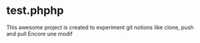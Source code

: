 # test.phphp

This awesome project is created to experiment git notions like clone, push and pull
Encore une modif
